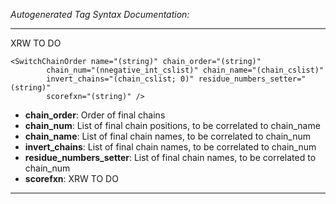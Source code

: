 _Autogenerated Tag Syntax Documentation:_

---
XRW TO DO

```
<SwitchChainOrder name="(string)" chain_order="(string)"
        chain_num="(nnegative_int_cslist)" chain_name="(chain_cslist)"
        invert_chains="(chain_cslist; 0)" residue_numbers_setter="(string)"
        scorefxn="(string)" />
```

-   **chain_order**: Order of final chains
-   **chain_num**: List of final chain positions, to be correlated to chain_name
-   **chain_name**: List of final chain names, to be correlated to chain_num
-   **invert_chains**: List of final chain names, to be correlated to chain_num
-   **residue_numbers_setter**: List of final chain names, to be correlated to chain_num
-   **scorefxn**: XRW TO DO

---
